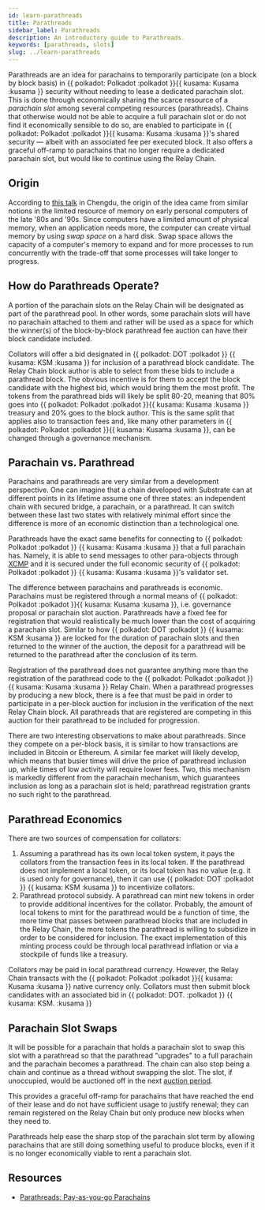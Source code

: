 ```yaml
---
id: learn-parathreads
title: Parathreads
sidebar_label: Parathreads
description: An introductory guide to Parathreads.
keywords: [parathreads, slots]
slug: ../learn-parathreads
---
```


Parathreads are an idea for parachains to temporarily participate (on a block by block basis) in
{{ polkadot: Polkadot :polkadot }}{{ kusama: Kusama :kusama }} security without needing to lease a
dedicated parachain slot. This is done through economically sharing the scarce resource of a
_parachain slot_ among several competing resources (parathreads). Chains that otherwise would not be
able to acquire a full parachain slot or do not find it economically sensible to do so, are enabled
to participate in {{ polkadot: Polkadot :polkadot }}{{ kusama: Kusama :kusama }}'s shared security
&mdash; albeit with an associated fee per executed block. It also offers a graceful off-ramp to
parachains that no longer require a dedicated parachain slot, but would like to continue using the
Relay Chain.

## Origin

According to [this talk](https://v.douyu.com/show/a4Jj7llO5q47Dk01) in Chengdu, the origin of the
idea came from similar notions in the limited resource of memory on early personal computers of the
late '80s and '90s. Since computers have a limited amount of physical memory, when an application
needs more, the computer can create virtual memory by using _swap space_ on a hard disk. Swap space
allows the capacity of a computer's memory to expand and for more processes to run concurrently with
the trade-off that some processes will take longer to progress.

## How do Parathreads Operate?

A portion of the parachain slots on the Relay Chain will be designated as part of the parathread
pool. In other words, some parachain slots will have no parachain attached to them and rather will
be used as a space for which the winner(s) of the block-by-block parathread fee auction can have
their block candidate included.

Collators will offer a bid designated in {{ polkadot: DOT :polkadot }} {{ kusama: KSM :kusama }} for
inclusion of a parathread block candidate. The Relay Chain block author is able to select from these
bids to include a parathread block. The obvious incentive is for them to accept the block candidate
with the highest bid, which would bring them the most profit. The tokens from the parathread bids
will likely be split 80-20, meaning that 80% goes into
{{ polkadot: Polkadot :polkadot }}{{ kusama: Kusama :kusama }} treasury and 20% goes to the block
author. This is the same split that applies also to transaction fees and, like many other parameters
in {{ polkadot: Polkadot :polkadot }}{{ kusama: Kusama :kusama }}, can be changed through a
governance mechanism.

## Parachain vs. Parathread

Parachains and parathreads are very similar from a development perspective. One can imagine that a
chain developed with Substrate can at different points in its lifetime assume one of three states:
an independent chain with secured bridge, a parachain, or a parathread. It can switch between these
last two states with relatively minimal effort since the difference is more of an economic
distinction than a technological one.

Parathreads have the exact same benefits for connecting to {{ polkadot: Polkadot :polkadot }}
{{ kusama: Kusama :kusama }} that a full parachain has. Namely, it is able to send messages to other
para-objects through [XCMP](learn-xcm.md###XCMP) and it is secured under the full economic security
of {{ polkadot: Polkadot :polkadot }} {{ kusama: Kusama :kusama }}'s validator set.

The difference between parachains and parathreads is economic. Parachains must be registered through
a normal means of {{ polkadot: Polkadot :polkadot }}{{ kusama: Kusama :kusama }}, i.e. governance
proposal or parachain slot auction. Parathreads have a fixed fee for registration that would
realistically be much lower than the cost of acquiring a parachain slot. Similar to how
{{ polkadot: DOT :polkadot }} {{ kusama: KSM :kusama }} are locked for the duration of parachain
slots and then returned to the winner of the auction, the deposit for a parathread will be returned
to the parathread after the conclusion of its term.

Registration of the parathread does not guarantee anything more than the registration of the
parathread code to the {{ polkadot: Polkadot :polkadot }}{{ kusama: Kusama :kusama }} Relay Chain.
When a parathread progresses by producing a new block, there is a fee that must be paid in order to
participate in a per-block auction for inclusion in the verification of the next Relay Chain block.
All parathreads that are registered are competing in this auction for their parathread to be
included for progression.

There are two interesting observations to make about parathreads. Since they compete on a per-block
basis, it is similar to how transactions are included in Bitcoin or Ethereum. A similar fee market
will likely develop, which means that busier times will drive the price of parathread inclusion up,
while times of low activity will require lower fees. Two, this mechanism is markedly different from
the parachain mechanism, which guarantees inclusion as long as a parachain slot is held; parathread
registration grants no such right to the parathread.

## Parathread Economics

There are two sources of compensation for collators:

1. Assuming a parathread has its own local token system, it pays the collators from the transaction
   fees in its local token. If the parathread does not implement a local token, or its local token
   has no value (e.g. it is used only for governance), then it can use {{ polkadot: DOT :polkadot }}
   {{ kusama: KSM :kusama }} to incentivize collators.
2. Parathread protocol subsidy. A parathread can mint new tokens in order to provide additional
   incentives for the collator. Probably, the amount of local tokens to mint for the parathread
   would be a function of time, the more time that passes between parathread blocks that are
   included in the Relay Chain, the more tokens the parathread is willing to subsidize in order to
   be considered for inclusion. The exact implementation of this minting process could be through
   local parathread inflation or via a stockpile of funds like a treasury.

Collators may be paid in local parathread currency. However, the Relay Chain transacts with the
{{ polkadot: Polkadot :polkadot }}{{ kusama: Kusama :kusama }} native currency only. Collators must
then submit block candidates with an associated bid in {{ polkadot: DOT. :polkadot }}
{{ kusama: KSM. :kusama }}

## Parachain Slot Swaps

It will be possible for a parachain that holds a parachain slot to swap this slot with a parathread
so that the parathread "upgrades" to a full parachain and the parachain becomes a parathread. The
chain can also stop being a chain and continue as a thread without swapping the slot. The slot, if
unoccupied, would be auctioned off in the next [auction period](learn-auction.md).

This provides a graceful off-ramp for parachains that have reached the end of their lease and do not
have sufficient usage to justify renewal; they can remain registered on the Relay Chain but only
produce new blocks when they need to.

Parathreads help ease the sharp stop of the parachain slot term by allowing parachains that are
still doing something useful to produce blocks, even if it is no longer economically viable to rent
a parachain slot.

## Resources

- [Parathreads: Pay-as-you-go Parachains](https://medium.com/polkadot-network/parathreads-pay-as-you-go-parachains-7440d23dde06)
